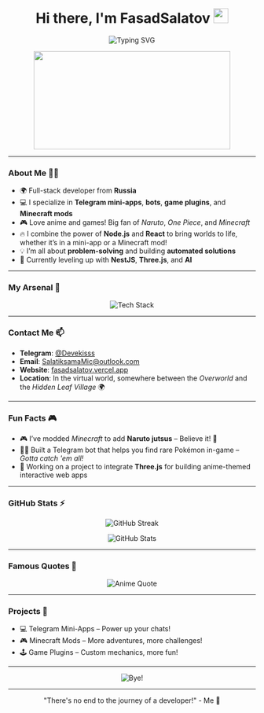 <h1 align="center">Hi there, I'm FasadSalatov <img src="https://media.giphy.com/media/hvRJCLFzcasrR4ia7z/giphy.gif" width="30px"/></h1>

<p align="center">
  <img src="https://readme-typing-svg.herokuapp.com?font=Fira+Code&size=25&pause=1000&color=6A64F7&center=true&vCenter=true&width=435&lines=Full-stack+dev+for+Telegram+mini-apps;Bots%2C+plugins%2C+mods+%26+more!;Welcome+to+my+kingdom+of+code!+%F0%9F%9A%80" alt="Typing SVG" />
</p>

<p align="center">
  <img src="https://user-images.githubusercontent.com/74038190/215771288-23d90db3-97a3-4c5e-80f4-f6436e11b181.gif" width="400" height="200"/>
</p>

---

### About Me 🙋‍♂️

- 🌍 Full-stack developer from **Russia**  
- 💻 I specialize in **Telegram mini-apps**, **bots**, **game plugins**, and **Minecraft mods**  
- 🎮 Love anime and games! Big fan of _Naruto_, _One Piece_, and _Minecraft_  
- 🔥 I combine the power of **Node.js** and **React** to bring worlds to life, whether it’s in a mini-app or a Minecraft mod!  
- 💡 I’m all about **problem-solving** and building **automated solutions**  
- 🌱 Currently leveling up with **NestJS**, **Three.js**, and **AI**

---

### My Arsenal 💼

<p align="center">
  <img src="https://skillicons.dev/icons?i=js,ts,nodejs,react,mongodb,postgres,mysql,html,css,webpack,docker,git,github,vscode" alt="Tech Stack" />
</p>

---

### Contact Me 📫

- **Telegram**: [@Devekisss](https://t.me/Devekisss)  
- **Email**: [SalatiksamaMic@outlook.com](mailto:SalatiksamaMic@outlook.com)  
- **Website**: [fasadsalatov.vercel.app](https://fasadsalatov.vercel.app)  
- **Location**: In the virtual world, somewhere between the _Overworld_ and the _Hidden Leaf Village_ 🌍

---

### Fun Facts 🎮

- 🎮 I’ve modded _Minecraft_ to add **Naruto jutsus** – Believe it! 🍥  
- 🦸‍♂️ Built a Telegram bot that helps you find rare Pokémon in-game – _Gotta catch 'em all!_  
- 🌌 Working on a project to integrate **Three.js** for building anime-themed interactive web apps

---

### GitHub Stats ⚡

<p align="center">
  <img src="https://github-readme-streak-stats.herokuapp.com/?user=FasadSalatov&theme=radical&hide_border=true" alt="GitHub Streak" />
</p>

<p align="center">
  <img src="https://github-readme-stats.vercel.app/api?username=FasadSalatov&show_icons=true&theme=radical&hide_border=true" alt="GitHub Stats" />
</p>

---

### Famous Quotes 🎯

<p align="center">
  <img src="https://quotes-github-readme.vercel.app/api?type=horizontal&theme=radical&quote=Obito+Uchiha+Believe+It!" alt="Anime Quote" />
</p>

---

### Projects 🚀

- 💻 Telegram Mini-Apps – Power up your chats!  
- 🎮 Minecraft Mods – More adventures, more challenges!  
- 🕹️ Game Plugins – Custom mechanics, more fun!  

---

<p align="center">
  <img src="https://media.giphy.com/media/xT5LMQjei9E2slRdmI/giphy.gif" alt="Bye!" />
</p>

---

<p align="center">"There's no end to the journey of a developer!" - Me 👾</p>
